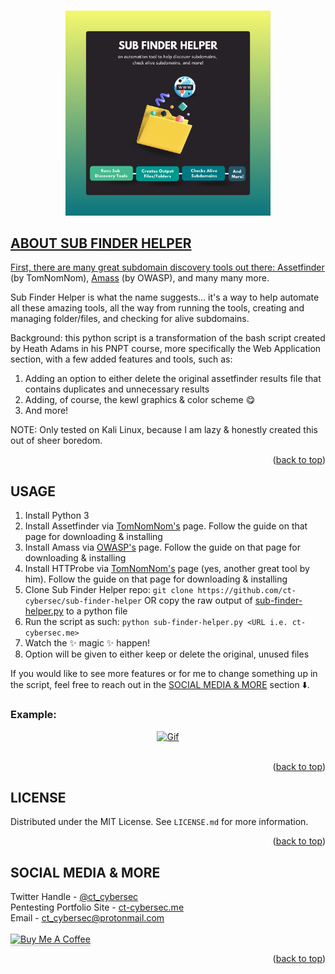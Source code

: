 <a name="readme-top"></a>

<!-- PROJECT SHIELDS 
[![Contributors][contributors-shield]][contributors-url]
[![Forks][forks-shield]][forks-url]
[![Stargazers][stars-shield]][stars-url]
[![Issues][issues-shield]][issues-url]
[![MIT License][license-shield]][license-url]
[![LinkedIn][linkedin-shield]][linkedin-url]
-->

<!-- PROJECT LOGO -->
<br />
<div align="center">
  <a href="https://github.com/ct-cybersec/sub-finder-helper">
    <img src="images/sub-finder-helper.png" alt="Logo" width=65%>
</div>

<!-- ABOUT THE PROJECT -->
## ABOUT SUB FINDER HELPER

First, there are many great subdomain discovery tools out there: [Assetfinder](https://github.com/tomnomnom/assetfinder) (by TomNomNom), [Amass](https://github.com/OWASP/Amass) (by OWASP), and many many more.

Sub Finder Helper is what the name suggests... it's a way to help automate all these amazing tools, all the way from running the tools, creating and managing folder/files, and checking for alive subdomains.

Background: this python script is a transformation of the bash script created by Heath Adams in his PNPT course, more specifically the Web Application section, with a few added features and tools, such as:
1. Adding an option to either delete the original assetfinder results file that contains duplicates and unnecessary results
2. Adding, of course, the kewl graphics & color scheme 😋
3. And more!

NOTE: Only tested on Kali Linux, because I am lazy & honestly created this out of sheer boredom.

<p align="right">(<a href="#readme-top">back to top</a>)</p>

<!-- USAGE EXAMPLES -->
## USAGE
1. Install Python 3
2. Install Assetfinder via [TomNomNom's](https://github.com/tomnomnom/assetfinder) page. Follow the guide on that page for downloading & installing
3. Install Amass via [OWASP's](https://github.com/OWASP/Amass) page. Follow the guide on that page for downloading & installing
5. Install HTTProbe via [TomNomNom's](https://github.com/tomnomnom/httprobe) page (yes, another great tool by him). Follow the guide on that page for downloading & installing
6. Clone Sub Finder Helper repo: `git clone https://github.com/ct-cybersec/sub-finder-helper` OR copy the raw output of [sub-finder-helper.py](https://raw.githubusercontent.com/ct-cybersec/sub-finder-helper/main/sub-finder-helper.py) to a python file
7. Run the script as such: `python sub-finder-helper.py <URL i.e. ct-cybersec.me>`
8. Watch the ✨ magic ✨ happen!
9. Option will be given to either keep or delete the original, unused files

If you would like to see more features or for me to change something up in the script, feel free to reach out in the [SOCIAL MEDIA & MORE](https://github.com/ct-cybersec/sub-finder-helper#social-media--more) section ⬇️.

### Example:
<div align="center">
  <a href="https://github.com/ct-cybersec/sub-finder-helper">
    <img src="images/sub-finder-helper-gif.gif" alt="Gif">
  </a>
</div>
</br>

<p align="right">(<a href="#readme-top">back to top</a>)</p>

<!-- LICENSE -->
## LICENSE

Distributed under the MIT License. See `LICENSE.md` for more information.

<p align="right">(<a href="#readme-top">back to top</a>)</p>


<!-- PENTESTING PORTFOLIO SITE -->
## SOCIAL MEDIA & MORE

Twitter Handle - [@ct_cybersec](https://twitter.com/ct_cybersec)<br />
Pentesting Portfolio Site - [ct-cybersec.me](https://ct-cybersec.me)<br />
Email - [ct_cybersec@protonmail.com](mailto:ct_cybersec@protonmail.com)<br /><br />
<a href="https://www.buymeacoffee.com/ctcybersec" target="_blank"><img src="https://www.buymeacoffee.com/assets/img/custom_images/orange_img.png" alt="Buy Me A Coffee" style="height: 41px !important;width: 174px !important;box-shadow: 0px 3px 2px 0px rgba(190, 190, 190, 0.5) !important;-webkit-box-shadow: 0px 3px 2px 0px rgba(190, 190, 190, 0.5) !important;" ></a>

<p align="right">(<a href="#readme-top">back to top</a>)</p>


<!-- MARKDOWN LINKS & IMAGES -->
<!-- https://www.markdownguide.org/basic-syntax/#reference-style-links -->
[contributors-shield]: https://img.shields.io/github/contributors/othneildrew/Best-README-Template.svg?style=for-the-badge
[contributors-url]: https://github.com/ct-cybersec/password-generator/graphs/contributors
[forks-shield]: https://img.shields.io/github/forks/othneildrew/Best-README-Template.svg?style=for-the-badge
[forks-url]: https://github.com/ct-cybersec/password-generator/network/members
[stars-shield]: https://img.shields.io/github/stars/othneildrew/Best-README-Template.svg?style=for-the-badge
[stars-url]: https://github.com/ct-cybersec/password-generator/stargazers
[issues-shield]: https://img.shields.io/github/issues/othneildrew/Best-README-Template.svg?style=for-the-badge
[issues-url]: https://github.com/ct-cybersec/password-generator/issues
[license-shield]: https://img.shields.io/github/license/othneildrew/Best-README-Template.svg?style=for-the-badge
[license-url]: https://github.com/ct-cybersec/password-generator/blob/main/LICENSE
[linkedin-shield]: https://img.shields.io/badge/-LinkedIn-black.svg?style=for-the-badge&logo=linkedin&colorB=555
[linkedin-url]: https://www.linkedin.com/in/coreythompson42/
[product-screenshot]: images/asset-finder-help-gif.gif
[Next.js]: https://img.shields.io/badge/next.js-000000?style=for-the-badge&logo=nextdotjs&logoColor=white
[Next-url]: https://nextjs.org/
[React.js]: https://img.shields.io/badge/React-20232A?style=for-the-badge&logo=react&logoColor=61DAFB
[React-url]: https://reactjs.org/
[Vue.js]: https://img.shields.io/badge/Vue.js-35495E?style=for-the-badge&logo=vuedotjs&logoColor=4FC08D
[Vue-url]: https://vuejs.org/
[Angular.io]: https://img.shields.io/badge/Angular-DD0031?style=for-the-badge&logo=angular&logoColor=white
[Angular-url]: https://angular.io/
[Svelte.dev]: https://img.shields.io/badge/Svelte-4A4A55?style=for-the-badge&logo=svelte&logoColor=FF3E00
[Svelte-url]: https://svelte.dev/
[Laravel.com]: https://img.shields.io/badge/Laravel-FF2D20?style=for-the-badge&logo=laravel&logoColor=white
[Laravel-url]: https://laravel.com
[Bootstrap.com]: https://img.shields.io/badge/Bootstrap-563D7C?style=for-the-badge&logo=bootstrap&logoColor=white
[Bootstrap-url]: https://getbootstrap.com
[JQuery.com]: https://img.shields.io/badge/jQuery-0769AD?style=for-the-badge&logo=jquery&logoColor=white
[JQuery-url]: https://jquery.com 
